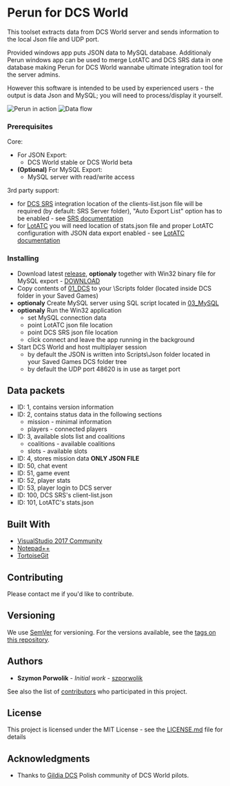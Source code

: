 # Perun for DCS World

This toolset extracts data from DCS World server and sends information to the local Json file and UDP port. 

Provided windows app puts JSON data to MySQL database. Additionaly Perun windows app can be used to merge LotATC and DCS SRS data in one database making Perun for DCS World wannabe ultimate integration tool for the server admins.

However this software is intended to be used by experienced users - the output is data Json and MySQL; you will need to process/display it yourself.

![Perun in action](https://i.imgur.com/ougQMPq.png)
![Data flow](https://i.imgur.com/sHDQoLM.png)

### Prerequisites

Core:
 * For JSON Export:
   * DCS World stable or DCS World beta
 * **(Optional)** For MySQL Export:
   * MySQL server with read/write access

3rd party support:
 * for [DCS SRS](https://github.com/ciribob/DCS-SimpleRadioStandalone/releases) integration location of the clients-list.json file will be required (by default: SRS Server folder), "Auto Export List" option has to be enabled - see [SRS documentation](https://github.com/ciribob/DCS-SimpleRadioStandalone/wiki)
 * for [LotATC](https://www.lotatc.com/) you will need location of stats.json file and proper LotATC configuration with JSON data export enabled - see [LotATC documentation](https://www.lotatc.com/documentation/server_configuration.html)

### Installing

* Download latest [release](https://github.com/szporwolik/perun/releases), **optionaly** together with Win32 binary file for MySQL export - [DOWNLOAD](http://share.porwolik.com/ftp/perun/Perun.htm)
* Copy contents of [01_DCS](https://github.com/szporwolik/perun/tree/master/01_DCS) to your \Scripts folder (located inside DCS folder in your Saved Games)
* **optionaly** Create MySQL server using SQL script located in [03_MySQL](https://github.com/szporwolik/perun/tree/master/03_MySQL)
* **optionaly** Run the Win32 application
	* set MySQL connection data
	* point LotATC json file location
	* point DCS SRS json file location
	* click connect and leave the app running in the background
* Start DCS World and host multiplayer session
  * by default the JSON is written into Scripts\Json folder located in your Saved Games DCS folder tree
  * by default the UDP port 48620 is in use as target port

## Data packets
* ID: 1, contains version information
* ID: 2, contains status data in the following sections
	* mission - minimal information
	* players - connected players
* ID: 3, available slots list and coalitions
	* coalitions - available coalitions
	* slots - available slots
* ID: 4, stores mission data **ONLY JSON FILE**
* ID: 50, chat event
* ID: 51, game event
* ID: 52, player stats
* ID: 53, player login to DCS server
* ID: 100, DCS SRS's client-list.json
* ID: 101, LotATC's stats.json

## Built With

* [VisualStudio 2017 Community](https://visualstudio.microsoft.com/vs/community/) 
* [Notepad++](https://notepad-plus-plus.org/)
* [TortoiseGit](https://tortoisegit.org/)

## Contributing

Please contact me if you'd like to contribute.

## Versioning

We use [SemVer](http://semver.org/) for versioning. For the versions available, see the [tags on this repository](https://github.com/szporwolik/perun/tags). 

## Authors

* **Szymon Porwolik** - *Initial work* - [szporwolik](https://github.com/szporwolik)

See also the list of [contributors](https://github.com/szporwolik/perun/contributors) who participated in this project.

## License

This project is licensed under the MIT License - see the [LICENSE.md](LICENSE.md) file for details

## Acknowledgments

* Thanks to [Gildia DCS](https://forum.gildia.org) Polish community of DCS World pilots.
